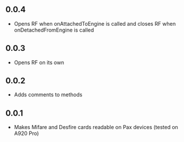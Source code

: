 ## 0.0.4

- Opens RF when onAttachedToEngine is called and closes RF when onDetachedFromEngine is called

## 0.0.3

- Opens RF on its own

## 0.0.2

- Adds comments to methods

## 0.0.1

* Makes Mifare and Desfire cards readable on Pax devices (tested on A920 Pro)
